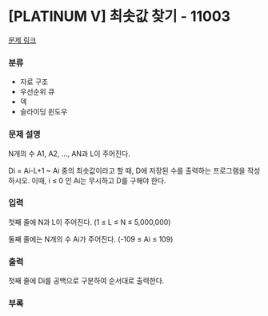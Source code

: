 # [PLATINUM V] 최솟값 찾기 - 11003
[문제 링크](https://www.acmicpc.net/problem/11003)

### 분류

- 자료 구조
- 우선순위 큐
- 덱
- 슬라이딩 윈도우

### 문제 설명

N개의 수 A1, A2, ..., AN과 L이 주어진다.

Di = Ai-L+1 ~ Ai 중의 최솟값이라고 할 때, D에 저장된 수를 출력하는 프로그램을 작성하시오. 이때, i ≤ 0 인 Ai는 무시하고 D를 구해야 한다.

### 입력

첫째 줄에 N과 L이 주어진다. (1 ≤ L ≤ N ≤ 5,000,000)

둘째 줄에는 N개의 수 Ai가 주어진다. (-109 ≤ Ai ≤ 109)


### 출력

첫째 줄에 Di를 공백으로 구분하여 순서대로 출력한다.


### 부록


